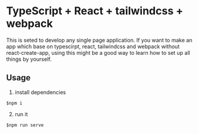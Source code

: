 # TypeScript + React + tailwindcss + webpack
This is seted to develop any single page application. If you want to make an app which base on typescirpt, react, tailwindcss and webpack without react-create-app, using this might be a good way to learn how to set up all things by yourself.
## Usage
1. install dependencies
```
$npm i
```
2. run it
```
$npm run serve
```